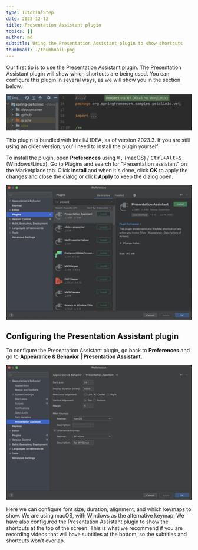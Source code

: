 ```yaml
---
type: TutorialStep
date: 2023-12-12
title: Presentation Assistant plugin
topics: []
author: md
subtitle: Using the Presentation Assistant plugin to show shortcuts
thumbnail: ./thumbnail.png
---
```


Our first tip is to use the Presentation Assistant plugin. The Presentation Assistant plugin will show which shortcuts are being used. You can configure this plugin in several ways, as we will show you in the section below.

![Presentation Assistant example](presentation-assistant-example.png)

This plugin is bundled with IntelliJ IDEA, as of version 2023.3. If you are still using an older version, you'll need to install the plugin yourself.

To install the plugin, open **Preferences** using <kbd>⌘,</kbd> (macOS) / <kbd>Ctrl+Alt+S</kbd> (Windows/Linux). Go to Plugins and search for "Presentation assistant" on the Marketplace tab. Click **Install** and when it's done, click **OK** to apply the changes and close the dialog or click **Apply** to keep the dialog open.

![Install Presentation Assistant](presentation-assistant-install.png)

## Configuring the Presentation Assistant plugin

To configure the Presentation Assistant plugin, go back to **Preferences** and go to **Appearance & Behavior | Presentation Assistant**.

![Configure Presentation Assistant](presentation-assistant-config.png)

Here we can configure font size, duration, alignment, and which keymaps to show. We are using macOS, with Windows as the alternative keymap. We have also configured the Presentation Assistant plugin to show the shortcuts at the top of the screen. This is what we recommend if you are recording videos that will have subtitles at the bottom, so the subtitles and shortcuts won't overlap.
